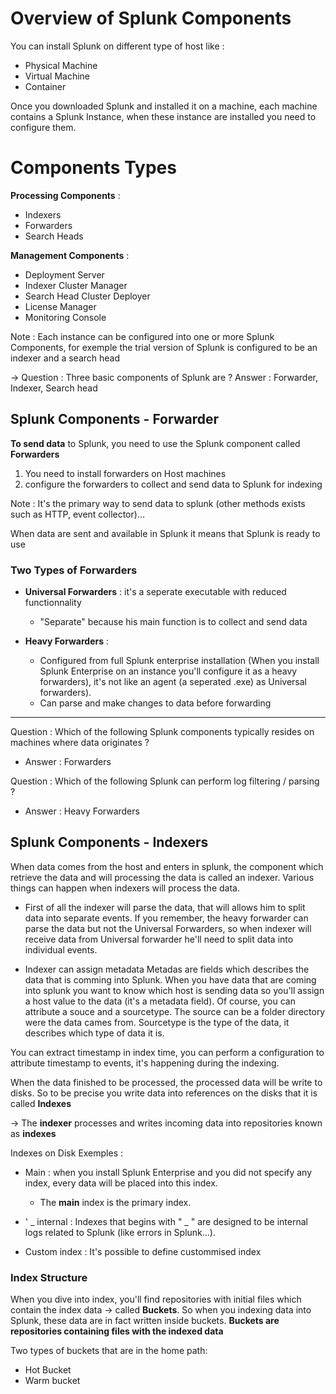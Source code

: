 # Overview of Splunk Components #

You can install Splunk on different type of host like :
- Physical Machine
- Virtual Machine
- Container

Once you downloaded Splunk and installed it on a machine, each machine contains a Splunk Instance, when these instance are installed you need to configure them.

# Components Types #

**Processing Components** : 
- Indexers
- Forwarders
- Search Heads

**Management Components** : 
- Deployment Server
- Indexer Cluster Manager
- Search Head Cluster Deployer
- License Manager
- Monitoring Console

Note : Each instance can be configured into one or more Splunk Components, for exemple the trial version of Splunk is configured to be an indexer and a search head

-> Question : Three basic components of Splunk are ? 
Answer : Forwarder, Indexer, Search head


## Splunk Components - Forwarder ##

**To send data** to Splunk, you need to use the Splunk component called **Forwarders**
1) You need to install forwarders on Host machines
2) configure the forwarders to collect and send data to Splunk for indexing

Note : It's the primary way to send data to splunk (other methods exists such as HTTP, event collector)...

When data are sent and available in Splunk it means that Splunk is ready to use

### Two Types of Forwarders ###
- **Universal Forwarders** : it's a seperate executable with reduced functionnality
  - "Separate" because his main function is to collect and send data

- **Heavy Forwarders** :
  - Configured from full Splunk enterprise installation (When you install Splunk Enterprise on an instance you'll configure it as a heavy forwarders), it's not like an agent (a seperated .exe) as Universal forwarders).
  - Can parse and make changes to data before forwarding
  

---------------------------------------------------------------------------------------------------------

Question : Which of the following Splunk components typically resides on machines where data originates ? 
- Answer : Forwarders

Question : Which of the following Splunk can perform log filtering / parsing ? 
- Answer : Heavy Forwarders


## Splunk Components - Indexers ##

When data comes from the host and enters in splunk, the component which retrieve the data and will processing the data is called an indexer. Various things can happen when indexers will process the data. 

- First of all the indexer will parse the data, that will allows him to split data into separate events. 
If you remember, the heavy forwarder can parse the data but not the Universal Forwarders, so when indexer will receive data from Universal forwarder he'll need to split data into individual events.

- Indexer can assign metadata
Metadas are fields which describes the data that is comming into Splunk.
When you have data that are coming into splunk you want to know which host is sending data so you'll assign a host value to the data (it's a metadata field).
Of course, you can attribute a souce and a sourcetype. The source can be a folder directory were the data cames from. Sourcetype is the type of the data, it describes which type of data it is.

You can extract timestamp in index time, you can perform a configuration to attribute timestamp to events, it's happening during the indexing.

When the data finished to be processed, the processed data will be write to disks. So to be precise you write data into references on the disks that it is called **Indexes**

-> The **indexer** processes and writes incoming data into repositories known as **indexes**

Indexes on Disk Exemples : 
- Main : when you install Splunk Enterprise and you did not specify any index, every data will be placed into this index.
  - The **main** index is the primary index.
    
- ' _ internal : Indexes that begins with " _ " are designed to be internal logs related to Splunk (like errors in Splunk...).
- Custom index : It's possible to define custommised index

### Index Structure ### 
When you dive into index, you'll find repositories with initial files which contain the index data -> called **Buckets**. So when you indexing data into Splunk, these data are in fact written inside buckets.
**Buckets are repositories containing files with the indexed data**

Two types of buckets that are in the home path: 
- Hot Bucket
- Warm bucket
